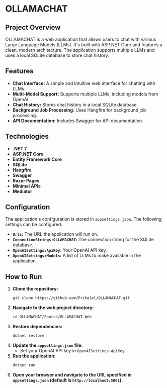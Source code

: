 # OLLAMACHAT

## Project Overview

OLLAMACHAT is a web application that allows users to chat with various Large Language Models (LLMs). It's built with ASP.NET Core and features a clean, modern architecture. The application supports multiple LLMs and uses a local SQLite database to store chat history.

## Features

*   **Chat Interface:** A simple and intuitive web interface for chatting with LLMs.
*   **Multi-Model Support:** Supports multiple LLMs, including models from OpenAI.
*   **Chat History:** Stores chat history in a local SQLite database.
*   **Background Job Processing:** Uses Hangfire for background job processing.
*   **API Documentation:** Includes Swagger for API documentation.

## Technologies

*   **.NET 7**
*   **ASP.NET Core**
*   **Entity Framework Core**
*   **SQLite**
*   **Hangfire**
*   **Swagger**
*   **Razor Pages**
*   **Minimal APIs**
*   **Mediator**

## Configuration

The application's configuration is stored in `appsettings.json`. The following settings can be configured:

*   **`Urls`:** The URL the application will run on.
*   **`ConnectionStrings:OLLAMACHAT`:** The connection string for the SQLite database.
*   **`OpenAISettings:ApiKey`:** Your OpenAI API key.
*   **`OpenAISettings:Models`:** A list of LLMs to make available in the application.

## How to Run

1.  **Clone the repository:**
    ```bash
    git clone https://github.com/Prikalel/OLLAMACHAT.git
    ```
2.  **Navigate to the web project directory:**
    ```bash
    cd OLLAMACHAT/Source/OLLAMACHAT.Web
    ```
3.  **Restore dependencies:**
    ```bash
    dotnet restore
    ```
4.  **Update the `appsettings.json` file:**
    *   Set your OpenAI API key in `OpenAISettings:ApiKey`.
5.  **Run the application:**
    ```bash
    dotnet run
    ```
6.  **Open your browser and navigate to the URL specified in `appsettings.json` (default is `http://localhost:5001`).**
